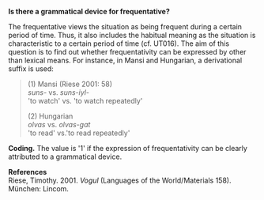 **Is there a grammatical device for frequentative?**

The frequentative views the situation as being frequent during a certain period of time. Thus, it also includes the habitual meaning as the situation is characteristic to a certain period of time (cf. UT016). The aim of this question is to find out whether frequentativity can be expressed by other than lexical means. For instance, in Mansi and Hungarian, a derivational suffix is used:

>(1) Mansi (Riese 2001: 58)<br/>
>*suns-* vs. *suns-iyl-*<br/>
>'to watch' vs. 'to watch repeatedly'<br/>
>
>(2) Hungarian <br/>
>*olvas* vs. *olvas-gat*<br/> 
>'to read' vs.'to read repeatedly'

**Coding.** The value is '1' if the expression of frequentativity can be clearly attributed to a grammatical device.

**References**<br/>
Riese, Timothy. 2001. *Vogul* (Languages of the World/Materials 158). München: Lincom.

